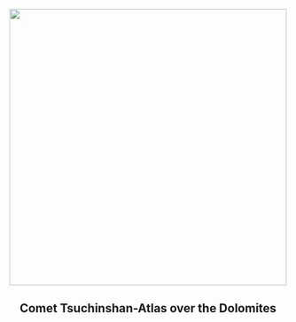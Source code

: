 
<p align="center"><img src="https://apod.nasa.gov/apod/image/2411/CometA3Dolomites_Masi_960.jpg" width="500" height="500"></p>
<h2 align="center"> Comet Tsuchinshan-Atlas over the Dolomites </h2>
